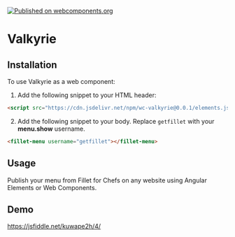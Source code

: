 [![Published on webcomponents.org](https://img.shields.io/badge/webcomponents.org-published-blue.svg)](https://www.webcomponents.org/element/dineserve/valkyrie)

# Valkyrie

## Installation

To use Valkyrie as a web component:

1. Add the following snippet to your HTML header:

```html
<script src="https://cdn.jsdelivr.net/npm/wc-valkyrie@0.0.1/elements.js"></script>
```

2. Add the following snippet to your body. Replace `getfillet` with your **menu.show** username.

```html
<fillet-menu username="getfillet"></fillet-menu>
```

## Usage

Publish your menu from Fillet for Chefs on any website using Angular Elements or Web Components.

## Demo

https://jsfiddle.net/kuwape2h/4/
